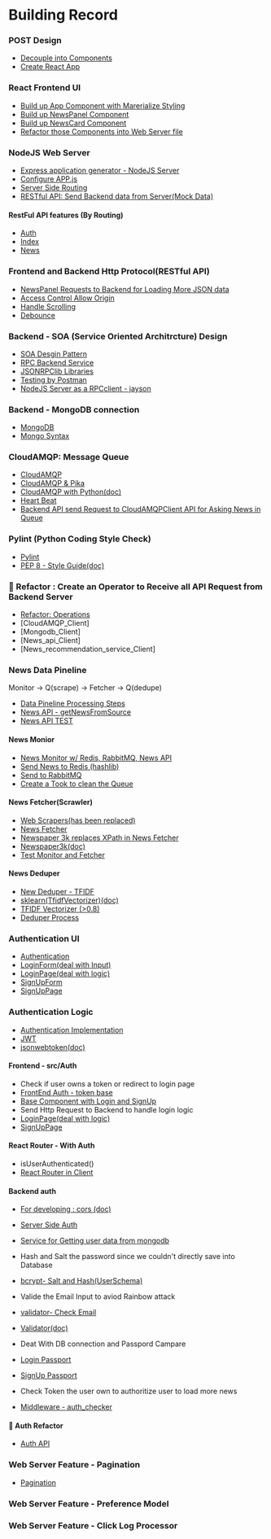 # Building Record
### POST Design
- [Decouple into Components](#decouple-into-components)
- [Create React App](#create-react-app)

### React Frontend UI 
- [Build up App Component with Marerialize Styling](#build-up-app-component)
- [Build up NewsPanel Component](#build-up-newspanel-component)
- [Build up NewsCard Component](#build-up-newscard-component)
- [Refactor those Components into Web Server file](#refactor-those-components-into-web-server-file)

### NodeJS Web Server 
- [Express application generator - NodeJS Server](#express-application-generator---nodejs-server)
- [Configure APP.js](#configure-appjs)
- [Server Side Routing](#server-side-routing)
- [RESTful API: Send Backend data from Server(Mock Data)](#restful-api-send-backend-data-from-server)

#### RestFul API features (By Routing)
- [Auth](#server-side-auth)
- [Index](#server-side-routing)
- [News](#refactor-the-get-news-api)

### Frontend and Backend Http Protocol(RESTful API)
- [NewsPanel Requests to Backend for Loading More JSON data](#newspanel-requests-to-backend-for-loading-more-json-data)
- [Access Control Allow Origin](#access-control-allow-origin)
- [Handle Scrolling](#handle-scrolling)
- [Debounce](#debounce)

###  Backend - SOA (Service Oriented Architrcture) Design
- [SOA Desgin Pattern](#soa-desgin-pattern)
- [RPC Backend Service](#rpc-backend-service)
- [JSONRPClib Libraries](#jsonrpclib-libraries)
- [Testing by Postman](#testing-by-postman)
- [NodeJS Server as a RPCclient - jayson](#nodejs-server-as-a-RPCclient---jayson)

### Backend - MongoDB connection
- [MongoDB](#mongodb)
- [Mongo Syntax](#mongo-syntax)

### CloudAMQP: Message Queue
- [CloudAMQP](#cloudamqp)
- [CloudAMQP & Pika](#cloudamqp-&-pika)
- [CloudAMQP with Python(doc)](https://www.cloudamqp.com/docs/python.html)
- [Heart Beat](#heart-beat)
- [Backend API send Request to CloudAMQPClient API for Asking News in Queue](#backend-api-send-request-to-cloudamqpclient-api-for-asking-news-in-queue)

### Pylint (Python Coding Style Check)
- [Pylint](#pylint)
- [PEP 8 - Style Guide(doc)](https://www.python.org/dev/peps/pep-0008/)

### :hammer: Refactor : Create an Operator to Receive all API Request from Backend Server
- [Refactor: Operations](#refactor-operations)
- [CloudAMQP_Client]
- [Mongodb_Client]
- [News_api_Client]
- [News_recommendation_service_Client]

### News Data Pineline 

Monitor -> Q(scrape) -> Fetcher -> Q(dedupe) 

- [Data Pineline Processing Steps](#news-pipeline)
- [News API - getNewsFromSource](#news-api)
- [News API TEST](#news-api-test)

#### News Monior

- [News Monitor w/ Redis, RabbitMQ, News API](#news-monitor)
- [Send News to Redis (hashlib)](#sent-to-redis)
- [Send to RabbitMQ](#send-to-rabbitmq)
- [Create a Took to clean the Queue](#tool-for-clean-queue)

#### News Fetcher(Scrawler)

- [Web Scrapers(has been replaced)](#web-scrapers)
- [News Fetcher](#news-fetcher)
- [Newspaper 3k replaces XPath in News Fetcher](#newspaper-3k)
- [Newspaper3k(doc)](https://github.com/codelucas/newspaper)
- [Test Monitor and Fetcher](#test-monitor-and-fetcher)

#### News Deduper

- [New Deduper - TFIDF](#news-deduper---tfidf)
- [sklearn(TfidfVectorizer)(doc)](http://scikit-learn.org/stable/modules/generated/sklearn.feature_extraction.text.TfidfVectorizer.html)
- [TFIDF Vectorizer (>0.8)](#tfidf-vectorizer---test)
- [Deduper Process](#deduper)


### Authentication UI
- [Authentication](#authentication)
- [LoginForm(deal with Input)](#loginform)
- [LoginPage(deal with logic)](#loginpage)
- [SignUpForm](#signupform)
- [SignUpPage](#signuppage)

### Authentication Logic
- [Authentication Implementation](#authentication-implementation)
- [JWT](#jwt-and-salt)
- [jsonwebtoken(doc)](https://www.npmjs.com/package/jsonwebtoken)


#### Frontend - src/Auth
- Check if user owns a token or redirect to login page
- [FrontEnd Auth - token base](#frontend-auth)
- [Base Component with Login and SignUp](#base-component-with-login-and-signup)
- Send Http Request to Backend to handle login logic
- [LoginPage(deal with logic)](#loginpage)
- [SignUpPage](#signuppage)

#### React Router - With Auth
- isUserAuthenticated()
- [React Router in Client](#react-router-in-client)

#### Backend auth
- [For developing : cors (doc)](https://www.npmjs.com/package/cors)
- [Server Side Auth](#server-side-auth)
- [Service for Getting user data from mongodb](service-for-getting-user-data-from-mongodb)

- Hash and Salt the password since we couldn't directly save into Database
- [bcrypt- Salt and Hash(UserSchema)](#bcrypt---salt-and-hash)

- Valide the Email Input to aviod Rainbow attack
- [validator- Check Email](#validator)
- [Validator(doc)](https://www.npmjs.com/package/validator)

- Deat With DB connection and Passpord Campare
- [Login Passport](#login-passport)
- [SignUp Passport](#signup-passport)

- Check Token the user own to authoritize user to load more news
- [Middleware - auth_checker](#middleware)


#### :hammer: Auth Refactor
- [Auth API](#auth-api)



### Web Server Feature - Pagination
- [Pagination](#pagination)


### Web Server Feature - Preference Model


### Web Server Feature - Click Log Processor